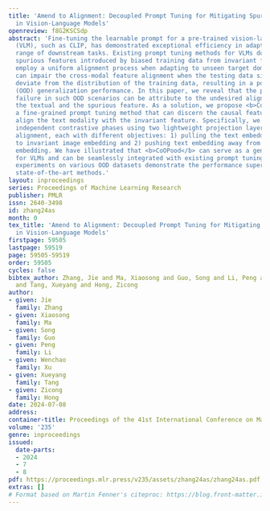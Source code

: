 ```yaml
---
title: 'Amend to Alignment: Decoupled Prompt Tuning for Mitigating Spurious Correlation
  in Vision-Language Models'
openreview: f8G2KSCSdp
abstract: 'Fine-tuning the learnable prompt for a pre-trained vision-language model
  (VLM), such as CLIP, has demonstrated exceptional efficiency in adapting to a broad
  range of downstream tasks. Existing prompt tuning methods for VLMs do not distinguish
  spurious features introduced by biased training data from invariant features, and
  employ a uniform alignment process when adapting to unseen target domains. This
  can impair the cross-modal feature alignment when the testing data significantly
  deviate from the distribution of the training data, resulting in a poor out-of-distribution
  (OOD) generalization performance. In this paper, we reveal that the prompt tuning
  failure in such OOD scenarios can be attribute to the undesired alignment between
  the textual and the spurious feature. As a solution, we propose <b>CoOPood</b>,
  a fine-grained prompt tuning method that can discern the causal features and deliberately
  align the text modality with the invariant feature. Specifically, we design two
  independent contrastive phases using two lightweight projection layers during the
  alignment, each with different objectives: 1) pulling the text embedding closer
  to invariant image embedding and 2) pushing text embedding away from spurious image
  embedding. We have illustrated that <b>CoOPood</b> can serve as a general framework
  for VLMs and can be seamlessly integrated with existing prompt tuning methods. Extensive
  experiments on various OOD datasets demonstrate the performance superiority over
  state-of-the-art methods.'
layout: inproceedings
series: Proceedings of Machine Learning Research
publisher: PMLR
issn: 2640-3498
id: zhang24as
month: 0
tex_title: 'Amend to Alignment: Decoupled Prompt Tuning for Mitigating Spurious Correlation
  in Vision-Language Models'
firstpage: 59505
lastpage: 59519
page: 59505-59519
order: 59505
cycles: false
bibtex_author: Zhang, Jie and Ma, Xiaosong and Guo, Song and Li, Peng and Xu, Wenchao
  and Tang, Xueyang and Hong, Zicong
author:
- given: Jie
  family: Zhang
- given: Xiaosong
  family: Ma
- given: Song
  family: Guo
- given: Peng
  family: Li
- given: Wenchao
  family: Xu
- given: Xueyang
  family: Tang
- given: Zicong
  family: Hong
date: 2024-07-08
address:
container-title: Proceedings of the 41st International Conference on Machine Learning
volume: '235'
genre: inproceedings
issued:
  date-parts:
  - 2024
  - 7
  - 8
pdf: https://proceedings.mlr.press/v235/assets/zhang24as/zhang24as.pdf
extras: []
# Format based on Martin Fenner's citeproc: https://blog.front-matter.io/posts/citeproc-yaml-for-bibliographies/
---
```

